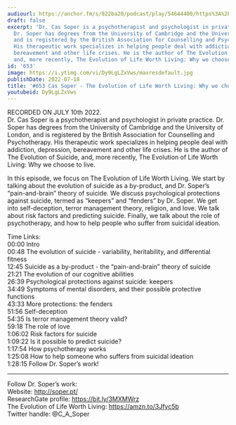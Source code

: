 ```yaml
---
audiourl: https://anchor.fm/s/822ba20/podcast/play/54644400/https%3A%2F%2Fd3ctxlq1ktw2nl.cloudfront.net%2Fstaging%2F2022-6-10%2F1f5195be-8db9-c94a-df28-c57b3edc928b.m4a
draft: false
excerpt: 'Dr. Cas Soper is a psychotherapist and psychologist in private practice.
  Dr. Soper has degrees from the University of Cambridge and the University of London,
  and is registered by the British Association for Counselling and Psychotherapy.
  His therapeutic work specializes in helping people deal with addiction, depression,
  bereavement and other life crises. He is the author of The Evolution of Suicide,
  and, more recently, The Evolution of Life Worth Living: Why we choose to live.'
id: '653'
image: https://i.ytimg.com/vi/Dy9LgLZxVws/maxresdefault.jpg
publishDate: 2022-07-18
title: '#653 Cas Soper - The Evolution of Life Worth Living: Why we choose to live'
youtubeid: Dy9LgLZxVws
---
```

<div class="timelinks">

RECORDED ON JULY 10th 2022.  
Dr. Cas Soper is a psychotherapist and psychologist in private practice. Dr. Soper has degrees from the University of Cambridge and the University of London, and is registered by the British Association for Counselling and Psychotherapy. His therapeutic work specializes in helping people deal with addiction, depression, bereavement and other life crises. He is the author of The Evolution of Suicide, and, more recently, The Evolution of Life Worth Living: Why we choose to live.

In this episode, we focus on The Evolution of Life Worth Living. We start by talking about the evolution of suicide as a by-product, and Dr. Soper’s “pain-and-brain” theory of suicide. We discuss psychological protections against suicide, termed as “keepers” and “fenders” by Dr. Soper. We get into self-deception, terror management theory, religion, and love. We talk about risk factors and predicting suicide. Finally, we talk about the role of psychotherapy, and how to help people who suffer from suicidal ideation.

Time Links:  
<time>00:00</time> Intro  
<time>00:48</time> The evolution of suicide - variability, heritability, and differential fitness  
<time>12:45</time> Suicide as a by-product - the “pain-and-brain” theory of suicide  
<time>21:21</time> The evolution of our cognitive abilities  
<time>26:39</time> Psychological protections against suicide: keepers  
<time>34:49</time> Symptoms of mental disorders, and their possible protective functions  
<time>43:33</time> More protections: the fenders  
<time>51:56</time> Self-deception  
<time>54:35</time> Is terror management theory valid?  
<time>59:18</time> The role of love  
<time>1:06:02</time> Risk factors for suicide  
<time>1:09:22</time> Is it possible to predict suicide?  
<time>1:17:54</time> How psychotherapy works  
<time>1:25:08</time> How to help someone who suffers from suicidal ideation  
<time>1:28:15</time> Follow Dr. Soper’s work!

---

Follow Dr. Soper’s work:  
Website: http://soper.pt/  
ResearchGate profile: https://bit.ly/3MXMWrz  
The Evolution of Life Worth Living: https://amzn.to/3Jfyc5b  
Twitter handle: @C_A_Soper
</div>

